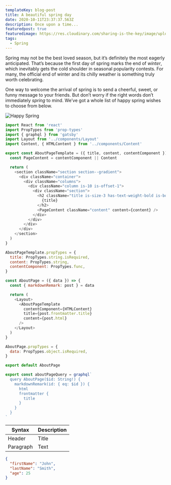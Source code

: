 ```yaml
---
templateKey: blog-post
title: A beautiful spring day
date: 2020-10-11T23:37:37.563Z
description: Once upon a time...
featuredpost: true
featuredimage: https://res.cloudinary.com/sharing-is-the-key/image/upload/v1602455011/sample.jpg
tags:
  - Spring
---
```

Spring may not be the best loved season, but it’s definitely the most eagerly anticipated. That’s because the first day of spring marks the end of *winter*, which inevitably gets the cold shoulder in seasonal popularity contests. For many, the official end of winter and its chilly weather is something truly worth celebrating.

One way to welcome the arrival of spring is to send a cheerful, sweet, or funny message to your friends. But don’t worry if the right words don’t immediately *spring* to mind. We’ve got a whole list of happy spring wishes to choose from below.

![Happy Spring](https://allwording.com/wp-content/uploads/2020/01/happy-spring-pin-400.png)

```javascript
import React from 'react'
import PropTypes from 'prop-types'
import { graphql } from 'gatsby'
import Layout from '../components/Layout'
import Content, { HTMLContent } from '../components/Content'

export const AboutPageTemplate = ({ title, content, contentComponent }) => {
  const PageContent = contentComponent || Content

  return (
    <section className="section section--gradient">
      <div className="container">
        <div className="columns">
          <div className="column is-10 is-offset-1">
            <div className="section">
              <h2 className="title is-size-3 has-text-weight-bold is-bold-light">
                {title}
              </h2>
              <PageContent className="content" content={content} />
            </div>
          </div>
        </div>
      </div>
    </section>
  )
}

AboutPageTemplate.propTypes = {
  title: PropTypes.string.isRequired,
  content: PropTypes.string,
  contentComponent: PropTypes.func,
}

const AboutPage = ({ data }) => {
  const { markdownRemark: post } = data

  return (
    <Layout>
      <AboutPageTemplate
        contentComponent={HTMLContent}
        title={post.frontmatter.title}
        content={post.html}
      />
    </Layout>
  )
}

AboutPage.propTypes = {
  data: PropTypes.object.isRequired,
}

export default AboutPage

export const aboutPageQuery = graphql`
  query AboutPage($id: String!) {
    markdownRemark(id: { eq: $id }) {
      html
      frontmatter {
        title
      }
    }
  }
`

```
| Syntax      | Description |
| ----------- | ----------- |
| Header      | Title       |
| Paragraph   | Text        |

```json
{
  "firstName": "John",
  "lastName": "Smith",
  "age": 25
}
```
